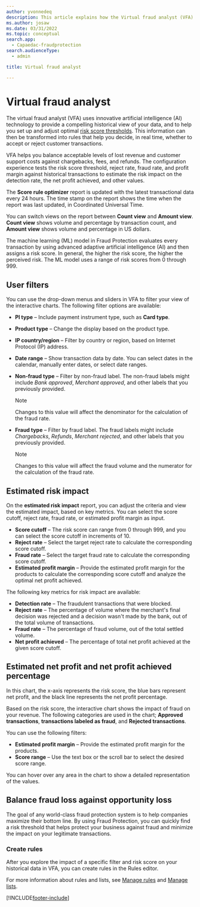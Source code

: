 ```yaml
---
author: yvonnedeq
description: This article explains how the Virtual fraud analyst (VFA) in Microsoft Dynamics 365 Fraud Protection helps you set up and adjust risk score thresholds.
ms.author: josaw
ms.date: 03/31/2022
ms.topic: conceptual
search.app: 
  - Capaedac-fraudprotection
search.audienceType:
  - admin

title: Virtual fraud analyst

---
```


# Virtual fraud analyst

The virtual fraud analyst (VFA) uses innovative artificial intelligence (AI) technology to provide a compelling historical view of your data, and to help you set up and adjust optimal [risk score thresholds](scorecard.md). This information can then be transformed into rules that help you decide, in real time, whether to accept or reject customer transactions.

VFA helps you balance acceptable levels of lost revenue and customer support costs against chargebacks, fees, and refunds. The configuration experience tests the risk score threshold, reject rate, fraud rate, and profit margin against historical transactions to estimate the risk impact on the detection rate, the net profit achieved, and other values.

The **Score rule optimizer** report is updated with the latest transactional data every 24 hours. The time stamp on the report shows the time when the report was last updated, in Coordinated Universal Time.

You can switch views on the report between **Count view** and **Amount view**. **Count view** shows volume and percentage by transaction count, and **Amount view** shows volume and percentage in US dollars.

The machine learning (ML) model in Fraud Protection evaluates every transaction by using advanced adaptive artificial intelligence (AI) and then assigns a risk score. In general, the higher the risk score, the higher the perceived risk. The ML model uses a range of risk scores from 0 through 999.

## User filters

You can use the drop-down menus and sliders in VFA to filter your view of the interactive charts. The following filter options are available:

- **PI type** – Include payment instrument type, such as **Card type**.
- **Product type** – Change the display based on the product type.
- **IP country/region** – Filter by country or region, based on Internet Protocol (IP) address.
- **Date range** – Show transaction data by date. You can select dates in the calendar, manually enter dates, or select date ranges.
- **Non-fraud type** – Filter by non-fraud label. The non-fraud labels might include *Bank approved*, *Merchant approved*, and other labels that you previously provided.

    > [!NOTE]
    > Changes to this value will affect the denominator for the calculation of the fraud rate.

- **Fraud type** – Filter by fraud label. The fraud labels might include *Chargebacks*, *Refunds*, *Merchant rejected*, and other labels that you previously provided.

    > [!NOTE]
    > Changes to this value will affect the fraud volume and the numerator for the calculation of the fraud rate.

## Estimated risk impact

On the **estimated risk impact** report, you can adjust the criteria and view the estimated impact, based on key metrics. You can select the score cutoff, reject rate, fraud rate, or estimated profit margin as input.

- **Score cutoff** – The risk score can range from 0 through 999, and you can select the score cutoff in increments of 10.
- **Reject rate** – Select the target reject rate to calculate the corresponding score cutoff.
- **Fraud rate** – Select the target fraud rate to calculate the corresponding score cutoff.
- **Estimated profit margin** – Provide the estimated profit margin for the products to calculate the corresponding score cutoff and analyze the optimal net profit achieved.

The following key metrics for risk impact are available:

- **Detection rate** – The fraudulent transactions that were blocked.
- **Reject rate** – The percentage of volume where the merchant's final decision was rejected and a decision wasn't made by the bank, out of the total volume of transactions.
- **Fraud rate** – The percentage of fraud volume, out of the total settled volume.
- **Net profit achieved** – The percentage of total net profit achieved at the given score cutoff.

## Estimated net profit and net profit achieved percentage

In this chart, the x-axis represents the risk score, the blue bars represent net profit, and the black line represents the net profit percentage.

Based on the risk score, the interactive chart shows the impact of fraud on your revenue. The following categories are used in the chart; **Approved transactions**, **transactions labeled as fraud**, and **Rejected transactions**.

You can use the following filters:

- **Estimated profit margin** – Provide the estimated profit margin for the products.
- **Score range** – Use the text box or the scroll bar to select the desired score range.

You can hover over any area in the chart to show a detailed representation of the values.

## Balance fraud loss against opportunity loss

The goal of any world-class fraud protection system is to help companies maximize their bottom line. By using Fraud Protection, you can quickly find a risk threshold that helps protect your business against fraud and minimize the impact on your legitimate transactions.

### Create rules

After you explore the impact of a specific filter and risk score on your historical data in VFA, you can create rules in the Rules editor.

For more information about rules and lists, see [Manage rules](rules.md) and [Manage lists](lists.md).

[!INCLUDE[footer-include](includes/footer-banner.md)]
